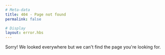 ```yaml
---
# Meta-data
title: 404 - Page not found
permalink: false

# Display
layout: error.hbs
---
```

Sorry! We looked everywhere but we can't find the page you're looking for.
